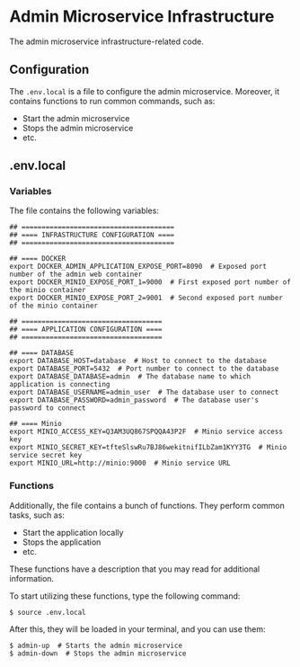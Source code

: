 # Admin Microservice Infrastructure

The admin microservice infrastructure-related code.

## Configuration

The `.env.local` is a file to configure the admin microservice. Moreover, it contains functions to run common
commands, such as:

* Start the admin microservice
* Stops the admin microservice
* etc.

## .env.local

### Variables

The file contains the following variables:

```shell
## ======================================
## ==== INFRASTRUCTURE CONFIGURATION ====
## ======================================

## ==== DOCKER
export DOCKER_ADMIN_APPLICATION_EXPOSE_PORT=8090  # Exposed port number of the admin web container
export DOCKER_MINIO_EXPOSE_PORT_1=9000  # First exposed port number of the minio container
export DOCKER_MINIO_EXPOSE_PORT_2=9001  # Second exposed port number of the minio container

## ===================================
## ==== APPLICATION CONFIGURATION ====
## ===================================

## ==== DATABASE
export DATABASE_HOST=database  # Host to connect to the database
export DATABASE_PORT=5432  # Port number to connect to the database
export DATABASE_DATABASE=admin  # The database name to which application is connecting
export DATABASE_USERNAME=admin_user  # The database user to connect
export DATABASE_PASSWORD=admin_password  # The database user's password to connect

## ==== Minio
export MINIO_ACCESS_KEY=Q3AM3UQ867SPQQA43P2F  # Minio service access key
export MINIO_SECRET_KEY=tfteSlswRu7BJ86wekitnifILbZam1KYY3TG  # Minio service secret key
export MINIO_URL=http://minio:9000  # Minio service URL
```

### Functions

Additionally, the file contains a bunch of functions. They perform common tasks, such as:

* Start the application locally
* Stops the application
* etc.

These functions have a description that you may read for additional information.

To start utilizing these functions, type the following command:
```shell
$ source .env.local
```
After this, they will be loaded in your terminal, and you can use them:
```shell
$ admin-up  # Starts the admin microservice
$ admin-down  # Stops the admin microservice
```
